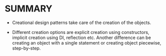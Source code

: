# SUMMARY

* Creational design patterns take care of the creation of the objects.

* Different creation options are explicit creation using constructors, implicit creation using DI, reflection etc. Another difference can be creating an object with a single statement or creating object piecewise, step-by-step.
